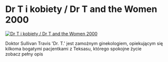 Dr T i kobiety / Dr T and the Women 2000 
=============
[![Dr T i kobiety / Dr T and the Women 2000 ](http://vidos.pl/images/player.gif)](http://vidos.pl/dr-t-i-kobiety-dr-t-and-the-women-2000)

 Doktor Sullivan Travis 'Dr. T.' jest zamożnym ginekologiem, opiekującym się kilkoma bogatymi pacjentkami z Teksasu, którego spokojne życie zobacz pełny opis
